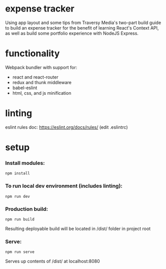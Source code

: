 # expense tracker
Using app layout and some tips from Traversy Media's two-part build guide to build an expense tracker for the benefit of learning React's Context API, as well as build some portfolio experience with NodeJS Express.

# functionality
Webpack bundler with support for:
- react and react-router
- redux and thunk middleware
- babel-eslint
- html, css, and js minification

# linting
eslint rules doc:  https://eslint.org/docs/rules/  (edit .eslintrc)

# setup
### Install modules:
```
npm install
```

### To run local dev environment (includes linting):
```
npm run dev
```

### Production build:
```
npm run build
```
Resulting deployable build will be located in /dist/ folder in project root

### Serve:
```
npm run serve
```
Serves up contents of /dist/ at localhost:8080
